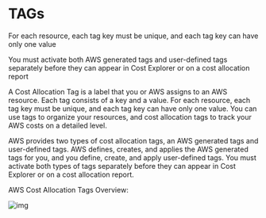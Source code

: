# TAGs

For each resource, each tag key must be unique, and each tag key can have only one value

You must activate both AWS generated tags and user-defined tags separately before they can appear in Cost Explorer or on a cost allocation report

A Cost Allocation Tag is a label that you or AWS assigns to an AWS resource. Each tag consists of a key and a value. For each resource, each tag key must be unique, and each tag key can have only one value. You can use tags to organize your resources, and cost allocation tags to track your AWS costs on a detailed level.

AWS provides two types of cost allocation tags, an AWS generated tags and user-defined tags. AWS defines, creates, and applies the AWS generated tags for you, and you define, create, and apply user-defined tags. You must activate both types of tags separately before they can appear in Cost Explorer or on a cost allocation report.

AWS Cost Allocation Tags Overview:

![img](https://assets-pt.media.datacumulus.com/aws-clf-pt/assets/pt3-q64-i1.jpg)
